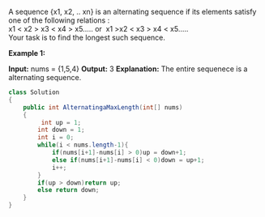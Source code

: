 A sequence {x1, x2, .. xn} is an alternating sequence if its elements satisfy one of the following relations :  
x1 < x2 > x3 < x4 > x5..... or  x1 >x2 < x3 > x4 < x5.....  
Your task is to find the longest such sequence.  
  
**Example 1:**

**Input:** nums = {1,5,4}
**Output:** 3
**Explanation:** The entire sequenece is a 
alternating sequence.

```java
class Solution
{
    public int AlternatingaMaxLength(int[] nums)
    {
         int up = 1;
        int down = 1;
        int i = 0;
        while(i < nums.length-1){
            if(nums[i+1]-nums[i] > 0)up = down+1;
            else if(nums[i+1]-nums[i] < 0)down = up+1;
            i++;
        }
        if(up > down)return up;
        else return down;
    }
}
```